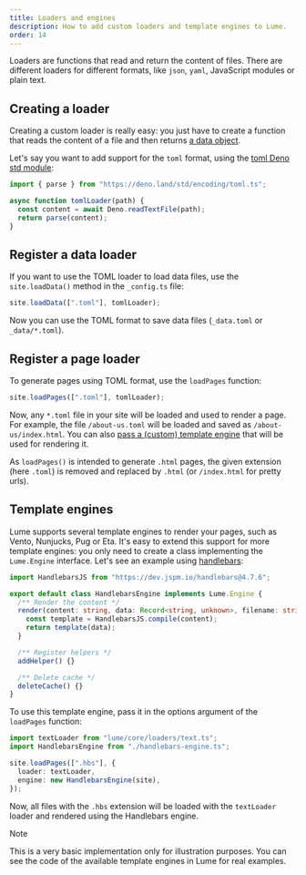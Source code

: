 ```yaml
---
title: Loaders and engines
description: How to add custom loaders and template engines to Lume.
order: 14
---
```


Loaders are functions that read and return the content of files. There are
different loaders for different formats, like `json`, `yaml`, JavaScript modules
or plain text.

## Creating a loader

Creating a custom loader is really easy: you just have to create a function that
reads the content of a file and then returns
[a data object](../advanced/the-data-model.md).

Let's say you want to add support for the `toml` format, using the
[toml Deno std module](https://deno.land/std/toml/mod.ts):

```js
import { parse } from "https://deno.land/std/encoding/toml.ts";

async function tomlLoader(path) {
  const content = await Deno.readTextFile(path);
  return parse(content);
}
```

## Register a data loader

If you want to use the TOML loader to load data files, use the `site.loadData()`
method in the `_config.ts` file:

```js
site.loadData([".toml"], tomlLoader);
```

Now you can use the TOML format to save data files (`_data.toml` or
`_data/*.toml`).

## Register a page loader

To generate pages using TOML format, use the `loadPages` function:

```js
site.loadPages([".toml"], tomlLoader);
```

Now, any `*.toml` file in your site will be loaded and used to render a page.
For example, the file `/about-us.toml` will be loaded and saved as
`/about-us/index.html`. You can also
[pass a (custom) template engine](#template-engines) that will be used for
rendering it.

As `loadPages()` is intended to generate `.html` pages, the given extension
(here `.toml`) is removed and replaced by `.html` (or `/index.html` for pretty
urls).

## Template engines

Lume supports several template engines to render your pages, such as Vento,
Nunjucks, Pug or Eta. It's easy to extend this support for more template
engines: you only need to create a class implementing the `Lume.Engine`
interface. Let's see an example using
[handlebars](https://github.com/handlebars-lang/handlebars.js):

```ts
import HandlebarsJS from "https://dev.jspm.io/handlebars@4.7.6";

export default class HandlebarsEngine implements Lume.Engine {
  /** Render the content */
  render(content: string, data: Record<string, unknown>, filename: string) {
    const template = HandlebarsJS.compile(content);
    return template(data);
  }

  /** Register helpers */
  addHelper() {}

  /** Delete cache */
  deleteCache() {}
}
```

To use this template engine, pass it in the options argument of the `loadPages`
function:

```ts
import textLoader from "lume/core/loaders/text.ts";
import HandlebarsEngine from "./handlebars-engine.ts";

site.loadPages([".hbs"], {
  loader: textLoader,
  engine: new HandlebarsEngine(site),
});
```

Now, all files with the `.hbs` extension will be loaded with the `textLoader`
loader and rendered using the Handlebars engine.

> [!note]
>
> This is a very basic implementation only for illustration purposes. You can
> see the code of the available template engines in Lume for real examples.
